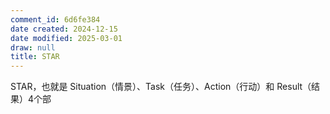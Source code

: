 ```yaml
---
comment_id: 6d6fe384
date created: 2024-12-15
date modified: 2025-03-01
draw: null
title: STAR
---
```

STAR，也就是 Situation（情景）、Task（任务）、Action（行动）和 Result（结果）4个部

